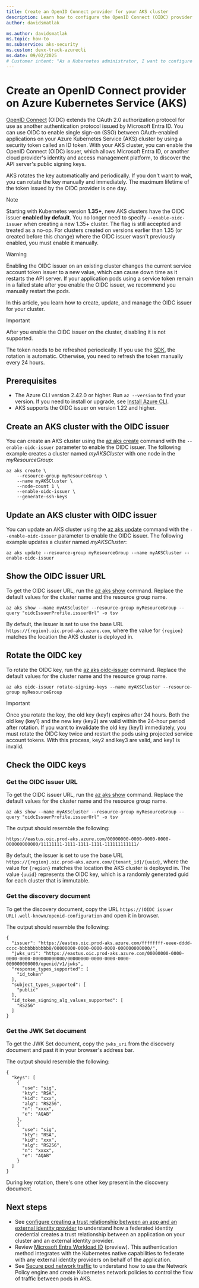 ```yaml
---
title: Create an OpenID Connect provider for your AKS cluster
description: Learn how to configure the OpenID Connect (OIDC) provider for a cluster in Azure Kubernetes Service (AKS).
author: davidsmatlak

ms.author: davidsmatlak
ms.topic: how-to
ms.subservice: aks-security
ms.custom: devx-track-azurecli
ms.date: 09/02/2025
# Customer intent: "As a Kubernetes administrator, I want to configure an OpenID Connect provider for my AKS cluster, so that I can implement secure authentication and enable single sign-on for applications running within the cluster."
---
```


# Create an OpenID Connect provider on Azure Kubernetes Service (AKS)

[OpenID Connect][open-id-connect-overview] (OIDC) extends the OAuth 2.0 authorization protocol for use as another authentication protocol issued by Microsoft Entra ID. You can use OIDC to enable single sign-on (SSO) between OAuth-enabled applications on your Azure Kubernetes Service (AKS) cluster by using a security token called an ID token. With your AKS cluster, you can enable the OpenID Connect (OIDC) issuer, which allows Microsoft Entra ID, or another cloud provider's identity and access management platform, to discover the API server's public signing keys.

AKS rotates the key automatically and periodically. If you don't want to wait, you can rotate the key manually and immediately. The maximum lifetime of the token issued by the OIDC provider is one day.

> [!NOTE]
> Starting with Kubernetes version **1.35+**, new AKS clusters have the OIDC issuer **enabled by default**. You no longer need to specify `--enable-oidc-issuer` when creating a new 1.35+ cluster. The flag is still accepted and treated as a no-op. For clusters created on versions earlier than 1.35 (or created before this change) where the OIDC issuer wasn't previously enabled, you must enable it manually.

> [!WARNING]
> Enabling the OIDC issuer on an existing cluster changes the current service account token issuer to a new value, which can cause down time as it restarts the API server. If your application pods using a service token remain in a failed state after you enable the OIDC issuer, we recommend you manually restart the pods.

In this article, you learn how to create, update, and manage the OIDC issuer for your cluster.

> [!IMPORTANT]
> After you enable the OIDC issuer on the cluster, disabling it is not supported.
> 
> The token needs to be refreshed periodically. If you use the [SDK][sdk], the rotation is automatic. Otherwise, you need to refresh the token manually every 24 hours.

## Prerequisites

* The Azure CLI version 2.42.0 or higher. Run `az --version` to find your version. If you need to install or upgrade, see [Install Azure CLI][azure-cli-install].
* AKS supports the OIDC issuer on version 1.22 and higher.

## Create an AKS cluster with the OIDC issuer

You can create an AKS cluster using the [az aks create][az-aks-create] command with the `--enable-oidc-issuer` parameter to enable the OIDC issuer. The following example creates a cluster named *myAKSCluster* with one node in the *myResourceGroup*:

```azurecli-interactive
az aks create \
    --resource-group myResourceGroup \
    --name myAKSCluster \
    --node-count 1 \
    --enable-oidc-issuer \
    --generate-ssh-keys
```

## Update an AKS cluster with OIDC issuer

You can update an AKS cluster using the [az aks update][az-aks-update] command with the `--enable-oidc-issuer` parameter to enable the OIDC issuer. The following example updates a cluster named *myAKSCluster*:

```azurecli-interactive
az aks update --resource-group myResourceGroup --name myAKSCluster --enable-oidc-issuer 
```

## Show the OIDC issuer URL

To get the OIDC issuer URL, run the [az aks show][az-aks-show] command. Replace the default values for the cluster name and the resource group name.

```azurecli-interactive
az aks show --name myAKScluster --resource-group myResourceGroup --query "oidcIssuerProfile.issuerUrl" -o tsv
```

By default, the issuer is set to use the base URL `https://{region}.oic.prod-aks.azure.com`, where the value for `{region}` matches the location the AKS cluster is deployed in.

## Rotate the OIDC key

To rotate the OIDC key, run the [az aks oidc-issuer][az-aks-oidc-issuer] command. Replace the default values for the cluster name and the resource group name.

```azurecli-interactive
az aks oidc-issuer rotate-signing-keys --name myAKSCluster --resource-group myResourceGroup
```

> [!IMPORTANT]
> Once you rotate the key, the old key (key1) expires after 24 hours. Both the old key (key1) and the new key (key2) are valid within the 24-hour period after rotation. If you want to invalidate the old key (key1) immediately, you must rotate the OIDC key twice and restart the pods using projected service account tokens. With this process, key2 and key3 are valid, and key1 is invalid.

## Check the OIDC keys

### Get the OIDC issuer URL

To get the OIDC issuer URL, run the [az aks show][az-aks-show] command. Replace the default values for the cluster name and the resource group name.

```azurecli-interactive
az aks show --name myAKScluster --resource-group myResourceGroup --query "oidcIssuerProfile.issuerUrl" -o tsv
```

The output should resemble the following:

```output
https://eastus.oic.prod-aks.azure.com/00000000-0000-0000-0000-000000000000/11111111-1111-1111-1111-111111111111/
```

By default, the issuer is set to use the base URL `https://{region}.oic.prod-aks.azure.com/{tenant_id}/{uuid}`, where the value for `{region}` matches the location the AKS cluster is deployed in. The value `{uuid}` represents the OIDC key, which is a randomly generated guid for each cluster that is immutable.

### Get the discovery document

To get the discovery document, copy the URL `https://(OIDC issuer URL).well-known/openid-configuration` and open it in browser.

The output should resemble the following:

```output
{
  "issuer": "https://eastus.oic.prod-aks.azure.com/ffffffff-eeee-dddd-cccc-bbbbbbbbbbb0/00000000-0000-0000-0000-000000000000/",
  "jwks_uri": "https://eastus.oic.prod-aks.azure.com/00000000-0000-0000-0000-000000000000/00000000-0000-0000-0000-000000000000/openid/v1/jwks",
  "response_types_supported": [
    "id_token"
  ],
  "subject_types_supported": [
    "public"
  ],
  "id_token_signing_alg_values_supported": [
    "RS256"
  ]
}
```

### Get the JWK Set document

To get the JWK Set document, copy the `jwks_uri` from the discovery document and past it in your browser's address bar.

The output should resemble the following:

```output
{
  "keys": [
    {
      "use": "sig",
      "kty": "RSA",
      "kid": "xxx",
      "alg": "RS256",
      "n": "xxxx",
      "e": "AQAB"
    },
    {
      "use": "sig",
      "kty": "RSA",
      "kid": "xxx",
      "alg": "RS256",
      "n": "xxxx",
      "e": "AQAB"
    }
  ]
}
```

During key rotation, there's one other key present in the discovery document.

## Next steps

* See [configure creating a trust relationship between an app and an external identity provider](/azure/active-directory/develop/workload-identity-federation-create-trust) to understand how a federated identity credential creates a trust relationship between an application on your cluster and an external identity provider.
* Review [Microsoft Entra Workload ID][azure-ad-workload-identity-overview] (preview). This authentication method integrates with the Kubernetes native capabilities to federate with any external identity providers on behalf of the application.
* See [Secure pod network traffic][secure-pod-network-traffic] to understand how to use the Network Policy engine and create Kubernetes network policies to control the flow of traffic between pods in AKS.

<!-- LINKS - external -->

<!-- LINKS - internal -->
[open-id-connect-overview]: /azure/active-directory/fundamentals/auth-oidc
[sdk]: workload-identity-overview.md#azure-identity-client-libraries
[azure-cli-install]: /cli/azure/install-azure-cli
[az-aks-create]: /cli/azure/aks#az-aks-create
[az-aks-update]: /cli/azure/aks#az-aks-update
[az-aks-show]: /cli/azure/aks#az-aks-show
[az-aks-oidc-issuer]: /cli/azure/aks/oidc-issuer
[azure-ad-workload-identity-overview]: workload-identity-overview.md
[secure-pod-network-traffic]: use-network-policies.md
